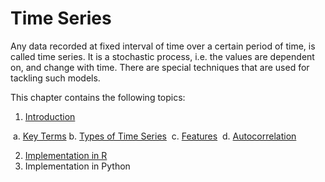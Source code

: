 # Time Series

Any data recorded at fixed interval of time over a certain period of time, is called time series. It is a stochastic process, i.e. the values are dependent on, and change with time. There are special techniques that are used for tackling such models.

This chapter contains the following topics:

1. [Introduction](./01-Introduction.md)

  a. [Key Terms](./01-Introduction.md#key-terms)
  b. [Types of Time Series](./01-Introduction.md#types-of-time-series)
  c. [Features](./01-Introduction.md#features-of-time-series)
  d. [Autocorrelation](./01-Introduction.md#autocorrelation)

2. [Implementation in R](./01-TimeSeriesInR.md)
3. Implementation in Python
